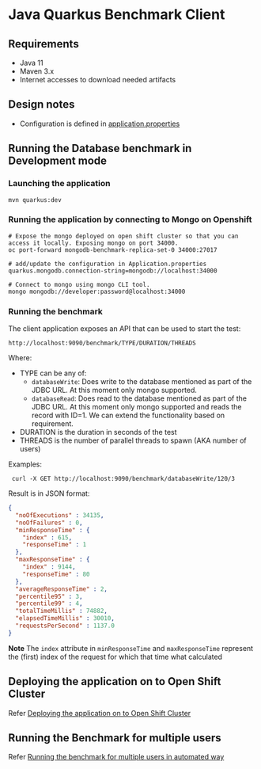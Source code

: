 # Java Quarkus Benchmark Client

## Requirements
* Java 11
* Maven 3.x
* Internet accesses to download needed artifacts

## Design notes
 * Configuration is defined in [application.properties](./src/main/resources/application.properties)

## Running the Database benchmark in Development mode

### Launching the application
```shell
mvn quarkus:dev
```

### Running the application by connecting to Mongo on Openshift

```shell
# Expose the mongo deployed on open shift cluster so that you can access it locally. Exposing mongo on port 34000.
oc port-forward mongodb-benchmark-replica-set-0 34000:27017

# add/update the configuration in Application.properties
quarkus.mongodb.connection-string=mongodb://localhost:34000

# Connect to mongo using mongo CLI tool.
mongo mongodb://developer:password@localhost:34000
```


### Running the benchmark

The client application exposes an API that can be used to start the test:
```properties
http://localhost:9090/benchmark/TYPE/DURATION/THREADS
```
Where:
* TYPE can be any of:
  * `databaseWrite`: Does write to the database mentioned as part of the JDBC URL. At this moment only mongo supported. 
  * `databaseRead`: Does read to the database mentioned as part of the JDBC URL. At this moment only mongo supported and reads the record with ID=1. We can extend the functionality based on requirement.
* DURATION is the duration in seconds of the test
* THREADS is the number of parallel threads to spawn (AKA number of users)



Examples:
```shell
 curl -X GET http://localhost:9090/benchmark/databaseWrite/120/3
```
Result is in JSON format:
```json
{
  "noOfExecutions" : 34135,
  "noOfFailures" : 0,
  "minResponseTime" : {
    "index" : 615,
    "responseTime" : 1
  },
  "maxResponseTime" : {
    "index" : 9144,
    "responseTime" : 80
  },
  "averageResponseTime" : 2,
  "percentile95" : 3,
  "percentile99" : 4,
  "totalTimeMillis" : 74882,
  "elapsedTimeMillis" : 30010,
  "requestsPerSecond" : 1137.0
}
```
**Note** The `index` attribute in `minResponseTime` and `maxResponseTime` represent the (first) index of the request 
for which that time what calculated

## Deploying the application on to Open Shift Cluster
Refer [Deploying the application on to Open Shift Cluster](./open-shift/README.md)

## Running the Benchmark for multiple users
Refer [Running the benchmark for multiple users in automated way](./scripts/README.md)